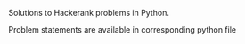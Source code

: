 Solutions to Hackerank problems in Python. 

Problem statements are available in corresponding python file
